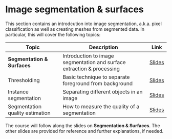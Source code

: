 # Image segmentation & surfaces

This section contains an introdcution into image segmentation, a.k.a. pixel classification as well as creating meshes from segmented data. In particular, this will cover the following topics:

| Topic | Description | Link |
| ----- | ----------- | ---- |
| **Segmentation & Surfaces** | Introduction to image segmentation and surface extraction & processing | [Slides](segmentation_and_surfaces.pf) |
| Thresholding | Basic technique to separate foreground from background | [Slides](https://github.com/BiAPoL/Image-data-science-with-Python-and-Napari-EPFL2022/raw/main/docs/day2d_image_segmentation/Thresholding.pdf) |
| Instance segmentation | Separating different objects in an image | [Slides](https://github.com/BiAPoL/Image-data-science-with-Python-and-Napari-EPFL2022/raw/main/docs/day2d_image_segmentation/Instance_segmentation.pdf)|
| Segmentation quality estimation | How to measure the quality of a segmentation | [Slides](https://github.com/BiAPoL/Image-data-science-with-Python-and-Napari-EPFL2022/raw/main/docs/day2d_image_segmentation/segmentation_quality_estimation.pdf)

The course will follow along the slides on **Segmentation & Surfaces**. The other slides are provided for reference and further explanations, if needed.